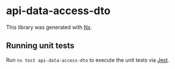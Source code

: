 # api-data-access-dto

This library was generated with [Nx](https://nx.dev).

## Running unit tests

Run `nx test api-data-access-dto` to execute the unit tests via [Jest](https://jestjs.io).
